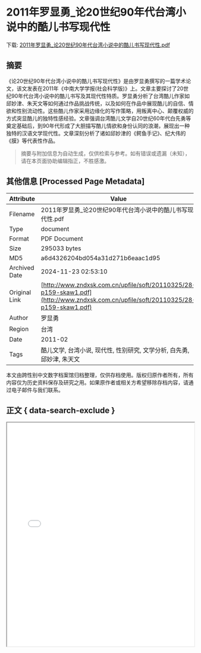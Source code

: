 # 2011年罗显勇_论20世纪90年代台湾小说中的酷儿书写现代性

<!-- tcd_download_link -->
下载: <a href="../2011年罗显勇_论20世纪90年代台湾小说中的酷儿书写现代性.pdf" download>2011年罗显勇_论20世纪90年代台湾小说中的酷儿书写现代性.pdf</a>
<!-- tcd_download_link_end -->

## 摘要

<!-- tcd_abstract -->
《论20世纪90年代台湾小说中的酷儿书写现代性》是由罗显勇撰写的一篇学术论文，该文发表在2011年《中南大学学报(社会科学版)》上。文章主要探讨了20世纪90年代台湾小说中的酷儿书写及其现代性特质。罗显勇分析了台湾酷儿作家如邱妙津、朱天文等如何通过作品挑战传统，以及如何在作品中展现酷儿的自信、情欲和性别流动性。这些酷儿作家采用边缘化的写作策略，用叛离中心、颠覆权威的方式突显酷儿的独特性感经验。文章强调台湾酷儿文学自20世纪60年代白先勇等奠定基础后，到90年代形成了大胆描写酷儿情欲和身份认同的浪潮，展现出一种独特的汉语文学现代性。文章深刻分析了诸如邱妙津的《鳄鱼手记》、纪大伟的《膜》等代表性作品。

<!-- tcd_abstract_end -->

> 摘要与附加信息为自动生成，仅供检索与参考。如有错误或遗漏（未知），请在本页面协助编辑指正，不胜感激。

## 其他信息 [Processed Page Metadata]

| Attribute       | Value                                  |
|-----------------|----------------------------------------|
| Filename        | 2011年罗显勇_论20世纪90年代台湾小说中的酷儿书写现代性.pdf                             |
| Type            | document                                 |
| Format          | PDF Document                               |
| Size            | 295033 bytes                           |
| MD5             | a6d4326204bd054a31d271b6eaac1d95                                  |
| Archived Date   | 2024-11-23 02:53:10                             |
| Original Link   | [http://www.zndxsk.com.cn/upfile/soft/20110325/28-p159-skaw1.pdf](http://www.zndxsk.com.cn/upfile/soft/20110325/28-p159-skaw1.pdf)                         |
| Author          | 罗显勇                               |
| Region          | 台湾                               |
| Date            | 2011-02                                 |
| Tags            | 酷儿文学, 台湾小说, 现代性, 性别研究, 文学分析, 白先勇, 邱妙津, 朱天文                                 |

本文由跨性别中文数字档案馆归档整理，仅供存档使用。版权归原作者所有，所有内容仅为历史资料保存及研究之用。如果原作者或相关方希望移除存档内容，请通过电子邮件与我们联系。

## 正文 { data-search-exclude }

<!-- tcd_main_text -->
<iframe src="../2011年罗显勇_论20世纪90年代台湾小说中的酷儿书写现代性.pdf" width="100%" height="600px">
    <p>无法显示PDF，请下载查看。</p>
</iframe>
<!-- tcd_main_text_end -->

